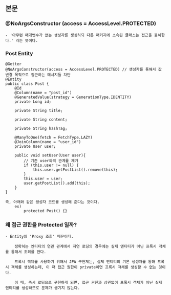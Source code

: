 ## 본문

### @NoArgsConstructor (access = AccessLevel.PROTECTED)

    - '아무런 매개변수가 없는 생성자를 생성하되 다른 패키지에 소속된 클래스는 접근을 불허한다.' 라는 뜻이다.

### Post Entity

    @Getter
    @NoArgsConstructor(access = AccessLevel.PROTECTED) // 생성자를 통해서 값 변경 목적으로 접근하는 메시지들 차단
    @Entity
    public class Post {
        @Id
        @Column(name = "post_id")
        @GeneratedValue(strategy = GenerationType.IDENTITY)
        private Long id;

        private String title;

        private String content;

        private String hashTag;

        @ManyToOne(fetch = FetchType.LAZY)
        @JoinColumn(name = "user_id")
        private User user;

        public void setUser(User user){
            // 기존 user와의 관계를 제거
            if (this.user != null) {
                this.user.getPostList().remove(this);
            }
            this.user = user;
            user.getPostList().add(this);
        }
    }

    즉, 아래와 같은 생성자 코드를 생성해 준다는 것이다.
        ex)
            protected Post() {}

### 왜 접근 권한을 Protected 일까?

    - Entity의 'Proxy 조회' 때문이다.
        
        정확히는 엔티티의 연관 관계에서 지연 로딩의 경우에는 실제 엔티티가 아닌 프록시 객체를 통해서 조회를 한다.

        프록시 객체를 사용하기 위해서 JPA 구현체는, 실제 엔티티의 기본 생성자를 통해 프록시 객체를 생성하는데, 이 때 접근 권한이 private이면 프록시 객체를 생성할 수 없는 것이다.

        이 때, 즉시 로딩으로 구현하게 되면, 접근 권한과 상관없이 프록시 객체가 아닌 실제 엔티티를 생성하므로 문제가 생기지 않는다.